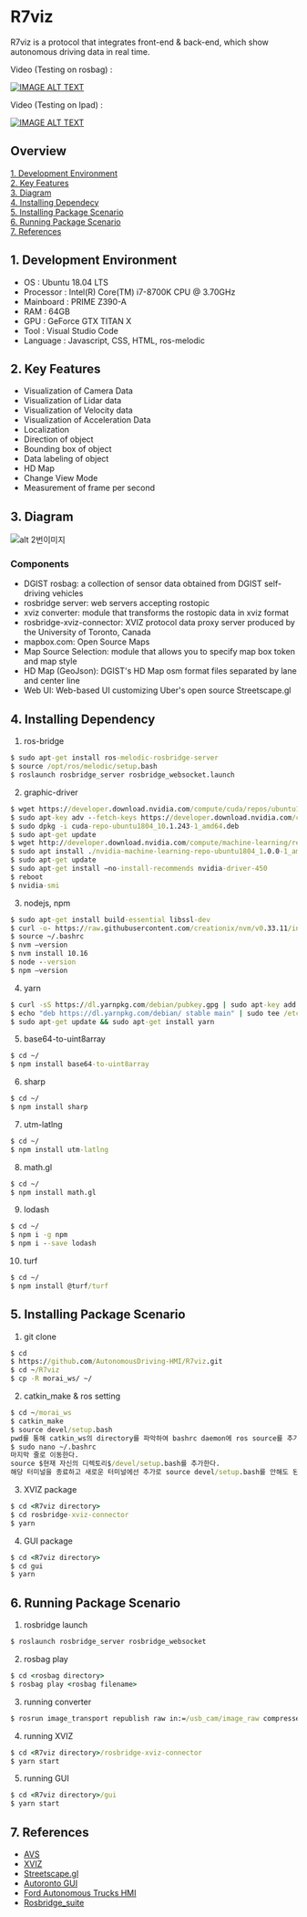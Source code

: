 # R7viz
R7viz is a protocol that integrates front-end & back-end, which show autonomous driving data in real time.
  
Video (Testing on rosbag) :  
  
[![IMAGE ALT TEXT](/photo/r7viz_capture.PNG)](http://www.youtube.com/watch?v=P9XaBmR8r5Q "Click to play on Youtube Video")
  
Video (Testing on Ipad) :  
  
[![IMAGE ALT TEXT](/photo/ipad_capture2.PNG )](http://www.youtube.com/watch?v=iMz-QFy0sWc "Click to play on Youtube Video")


## Overview 
[1. Development Environment](#1)  
[2. Key Features](#2)  
[3. Diagram](#3)  
[4. Installing Dependecy](#4)  
[5. Installing Package Scenario](#5)  
[6. Running Package Scenario](#6)  
[7. References](#7)

## 1. Development Environment <a id="1"></a>
- OS : Ubuntu 18.04 LTS
- Processor : Intel(R) Core(TM) i7-8700K CPU @ 3.70GHz
- Mainboard : PRIME Z390-A
- RAM : 64GB
- GPU : GeForce GTX TITAN X
- Tool : Visual Studio Code
- Language : Javascript, CSS, HTML, ros-melodic
  
## 2. Key Features <a id="2"></a>
- Visualization of Camera Data
- Visualization of Lidar data
- Visualization of Velocity data
- Visualization of Acceleration Data
- Localization
- Direction of object
- Bounding box of object
- Data labeling of object
- HD Map
- Change View Mode
- Measurement of frame per second

## 3. Diagram <a id="3"></a>
  
![alt 2번이미지](/photo/diagram_r7viz.png)
  
### Components
- DGIST rosbag: a collection of sensor data obtained from DGIST self-driving vehicles
- rosbridge server: web servers accepting rostopic
- xviz converter: module that transforms the rostopic data in xviz format
- rosbridge-xviz-connector: XVIZ protocol data proxy server produced by the University of Toronto, Canada
- mapbox.com: Open Source Maps
- Map Source Selection: module that allows you to specify map box token and map style
- HD Map (GeoJson): DGIST's HD Map osm format files separated by lane and center line
- Web UI: Web-based UI customizing Uber's open source Streetscape.gl
  
## 4. Installing Dependency <a id="4"></a>
1) ros-bridge
```cmd
$ sudo apt-get install ros-melodic-rosbridge-server
$ source /opt/ros/melodic/setup.bash
$ roslaunch rosbridge_server rosbridge_websocket.launch
```
2) graphic-driver
```cmd
$ wget https://developer.download.nvidia.com/compute/cuda/repos/ubuntu1804/x86_64/cuda-repo-ubuntu1804_10.1.243-1_amd64.deb
$ sudo apt-key adv --fetch-keys https://developer.download.nvidia.com/compute/cuda/repos/ubuntu1804/x86_64/7fa2af80.pub
$ sudo dpkg -i cuda-repo-ubuntu1804_10.1.243-1_amd64.deb
$ sudo apt-get update   
$ wget http://developer.download.nvidia.com/compute/machine-learning/repos/ubuntu1804/x86_64/nvidia-machine-learning-repo-ubuntu1804_1.0.0-1_amd64.deb
$ sudo apt install ./nvidia-machine-learning-repo-ubuntu1804_1.0.0-1_amd64.deb
$ sudo apt-get update
$ sudo apt-get install —no-install-recommends nvidia-driver-450
$ reboot
$ nvidia-smi
```
3) nodejs, npm
```cmd
$ sudo apt-get install build-essential libssl-dev
$ curl -o- https://raw.githubusercontent.com/creationix/nvm/v0.33.11/install.sh | bash
$ source ~/.bashrc
$ nvm —version
$ nvm install 10.16
$ node --version
$ npm —version
```
4) yarn
```cmd
$ curl -sS https://dl.yarnpkg.com/debian/pubkey.gpg | sudo apt-key add -
$ echo "deb https://dl.yarnpkg.com/debian/ stable main" | sudo tee /etc/apt/sources.list.d/yarn.list
$ sudo apt-get update && sudo apt-get install yarn
```
5) base64-to-uint8array
```cmd
$ cd ~/
$ npm install base64-to-uint8array
```
6) sharp
```cmd
$ cd ~/
$ npm install sharp
```
7) utm-latlng
```cmd
$ cd ~/
$ npm install utm-latlng
```
8) math.gl
```cmd
$ cd ~/
$ npm install math.gl
```
9) lodash
```cmd
$ cd ~/
$ npm i -g npm
$ npm i --save lodash
```
10) turf
```cmd
$ cd ~/
$ npm install @turf/turf
```
  
## 5. Installing Package Scenario <a id="5"></a>
1) git clone
```cmd
$ cd
$ https://github.com/AutonomousDriving-HMI/R7viz.git
$ cd ~/R7viz
$ cp -R morai_ws/ ~/
```
2) catkin_make & ros setting
```cmd
$ cd ~/morai_ws
$ catkin_make
$ source devel/setup.bash
pwd를 통해 catkin_ws의 directory를 파악하여 bashrc daemon에 ros source를 추가한다.
$ sudo nano ~/.bashrc
마지막 줄로 이동한다.
source $현재 자신의 디렉토리$/devel/setup.bash를 추가한다.
해당 터미널을 종료하고 새로운 터미널에선 추가로 source devel/setup.bash를 안해도 된다.
```
3) XVIZ package
```cmd
$ cd <R7viz directory>
$ cd rosbridge-xviz-connector
$ yarn
```
4) GUI package
```cmd
$ cd <R7viz directory>
$ cd gui
$ yarn
```
## 6. Running Package Scenario <a id="6"></a>
1) rosbridge launch
```cmd
$ roslaunch rosbridge_server rosbridge_websocket
```
2) rosbag play
```cmd
$ cd <rosbag directory>
$ rosbag play <rosbag filename>
```
3) running converter 
```cmd
$ rosrun image_transport republish raw in:=/usb_cam/image_raw compressed out:=/usb_cam/image_compressed
```
4) running XVIZ
```cmd
$ cd <R7viz directory>/rosbridge-xviz-connector
$ yarn start
```
5) running GUI
```cmd
$ cd <R7viz directory>/gui
$ yarn start
```
  
## 7. References <a id="7"></a>
- [AVS](https://avs.auto)
- [XVIZ](https://github.com/uber/xviz)
- [Streetscape.gl](https://github.com/uber/streetscape.gl)
- [Autoronto GUI](https://github.com/leonzz/argus-autoronto)
- [Ford Autonomous Trucks HMI](https://github.com/aliekingurgen/ford-autonomous-vehicles-hmi)
- [Rosbridge_suite](https://github.com/RobotWebTools/rosbridge_suite)
